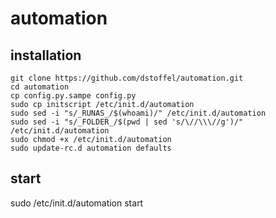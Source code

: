 # automation

## installation
	git clone https://github.com/dstoffel/automation.git
	cd automation
	cp config.py.sampe config.py
	sudo cp initscript /etc/init.d/automation
	sudo sed -i "s/_RUNAS_/$(whoami)/" /etc/init.d/automation
	sudo sed -i "s/_FOLDER_/$(pwd | sed 's/\//\\\//g')/" /etc/init.d/automation
	sudo chmod +x /etc/init.d/automation
	sudo update-rc.d automation defaults
## start
sudo /etc/init.d/automation start
